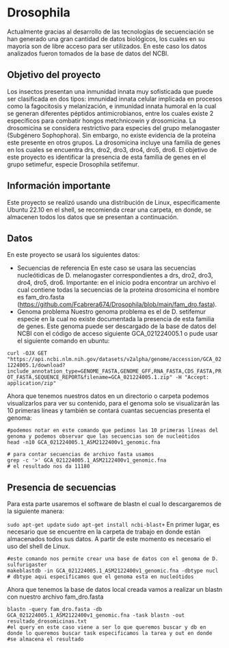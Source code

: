 # Drosophila
Actualmente gracias al desarrollo de las tecnologías de secuenciación se han generado una gran cantidad de datos biológicos,
los cuales en su mayoría son de libre acceso para ser utilizados. En este caso los datos analizados fueron tomados de la
base de datos del NCBI.

## Objetivo del proyecto
Los insectos presentan una inmunidad innata muy sofisticada que puede ser clasificada en dos tipos: imnunidad innata celular 
implicada en procesos como la fagocitosis y melanización, e inmunidad innata humoral en la cual se generan diferentes péptidos 
antimicrobianos, entre los cuales existe 2 específicos para combatir hongos metchnicowin y drosomicina. La drosomicina se 
considera restrictivo para especies del grupo melanogaster (Subgénero Sophophora). Sin embargo, no existe evidencia de la proteína
este presente en otros grupos. 
La drosomicina incluye una familia de genes en los cuales se encuentra drs, dro2, dro3, dro4, dro5, dro6. El objetivo de este proyecto
es identificar la presencia de esta familia de genes en el grupo setimefur, especie Drosophila setifemur. 

## Información importante
Este proyecto se realizó usando una distribución de Linux, especificamente Ubuntu 22.10 en el shell, se recomienda crear una carpeta, en donde, se almacenen todos los datos
que se presentan a continuación. 

## Datos 

En este proyecto se usará los siguientes datos:
* Secuencias de referencia
  En este caso se usara las secuencias nucleótidicas de D. melanogaster correspondientes a drs, dro2, dro3, dro4, dro5, dro6.
  Importante: en el inicio podra encontrar un archivo el cual contiene todas la secuencias de la proteina drosomicina el nombre es fam_dro.fasta (https://github.com/Fcabrera674/Drosophila/blob/main/fam_dro.fasta).
* Genoma problema
  Nuestro genoma problema es el de D. setifemur especie en la cual no existe documentada la presencia de esta familia de genes.
  Este genoma puede ser descargado de la base de datos del NCBI con el código de acceso siguiente GCA_021224005.1 o pude usar el siguiente comando
  en ubuntu:
  
```curl -OJX GET "https://api.ncbi.nlm.nih.gov/datasets/v2alpha/genome/accession/GCA_021224005.1/download?include_annotation_type=GENOME_FASTA,GENOME_GFF,RNA_FASTA,CDS_FASTA,PROT_FASTA,SEQUENCE_REPORT&filename=GCA_021224005.1.zip" -H "Accept: application/zip"```

Ahora que tenemos nuestros datos en un directorio o carpeta podemos visualizarlos para ver su contenido, para el genoma solo se visualizarán las 10 primeras líneas y 
también se contará cuantas secuencias presenta el genoma:
 ```
#podemos notar en este comando que pedimos las 10 primeras líneas del genoma y podemos observar que las secuencias son de nucleótidos
head -n10 GCA_021224005.1_ASM2122400v1_genomic.fna
```
```
# para contar secuencias de archivo fasta usamos
grep -c '>' GCA_021224005.1_ASM2122400v1_genomic.fna
# el resultado nos da 11180
``` 

## Presencia de secuencias 
Para esta parte usaremos el software de blastn el cual lo descargaremos de la siguiente manera:

```sudo apt-get update``` 
```sudo apt-get install ncbi-blast+```
En primer lugar, es necesario que se encuentre en la carpeta de trabajo en donde están almacenados todos sus datos. A partir de este momento es necesario el uso del shell de
Linux. 

```
#este comando nos permite crear una base de datos con el genoma de D. sulfurigaster
makeblastdb -in GCA_021224005.1_ASM2122400v1_genomic.fna -dbtype nucl
# dbtype aqui especificamos que el genoma esta en nucleótidos
```
Ahora que tenemos la base de datos local creada vamos a realizar un blastn con nuestro archivo fam_dro.fasta

```
blastn -query fam_dro.fasta -db GCA_021224005.1_ASM2122400v1_genomic.fna -task blastn -out resultado_drosomicinas.txt
#el query en este caso viene a ser lo que queremos buscar y db en donde lo queremos buscar task especificamos la tarea y out en donde
#se almacena el resultado
```






  

